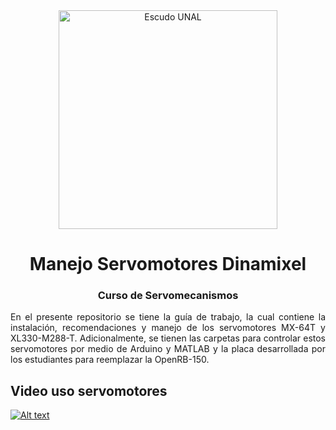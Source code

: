 <div align="center">
<picture>
    <source srcset="https://imgur.com/5bYAzsb.png" media="(prefers-color-scheme: dark)">
    <source srcset="https://imgur.com/Os03JoE.png" media="(prefers-color-scheme: light)">
    <img src="https://imgur.com/Os03JoE.png" alt="Escudo UNAL" width="350px">
</picture>

# Manejo Servomotores Dinamixel

<h3>Curso de Servomecanismos</h3>

</div>

<div align="justify"> 

En el presente repositorio se tiene la guía de trabajo, la cual contiene la instalación, recomendaciones y manejo de los servomotores MX-64T y XL330-M288-T. Adicionalmente, se tienen las carpetas para controlar estos servomotores por medio de Arduino y MATLAB y la placa desarrollada por los estudiantes para reemplazar la OpenRB-150.

## Video uso servomotores
[![Alt text](https://img.youtube.com/vi/zZtO-U8U9Ag/0.jpg)](https://www.youtube.com/watch?v=zZtO-U8U9Ag)
